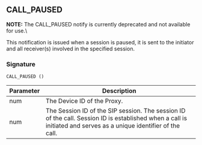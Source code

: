 ## CALL\_PAUSED

**NOTE:** The CALL\_PAUSED notify is currently deprecated and not available for use.\\


This notification is issued when a session is paused, it is sent to the initiator and all receiver(s) involved in the specified session.


### Signature

`CALL_PAUSED ()`


| Parameter | Description |
| --- | --- |
| num | The Device ID of the Proxy. |
| num | The Session ID of the SIP session. The session ID of the call. Session ID is established when a call is initiated and serves as a unique identifier of the call. |



